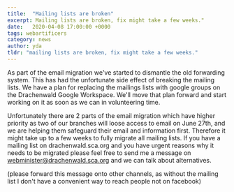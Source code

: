 ```yaml
---
title:  "Mailing lists are broken"
excerpt: Mailing lists are broken, fix might take a few weeks."
date:   2020-04-08 17:00:00 +0000
tags: webartificers
category: news
author: yda
tldr: "mailing lists are broken, fix might take a few weeks."
---
```


As part of the email migration we've started to dismantle the old forwarding system. This has had the unfortunate side effect of breaking the mailing lists.  We have a plan for replacing the mailings lists with google groups on the Drachenwald Google Workspace. We'll move that plan forward and start working on it as soon as we can in volunteering time.

Unfortunately there are 2 parts of the email migration which have higher priority as  two of our branches will loose access to email on June 27th, and we are helping them safeguard their email and information first. Therefore it might take up to a few weeks to fully migrate all mailing lists. If you have a mailing list on drachenwald.sca.org and you have urgent reasons why it needs to be migrated please feel free to send me a message on webminister@drachenwald.sca.org and we can talk about alternatives.

(please forward this message onto other channels, as without the mailing list I don't have a convenient way to reach people not on facebook)
